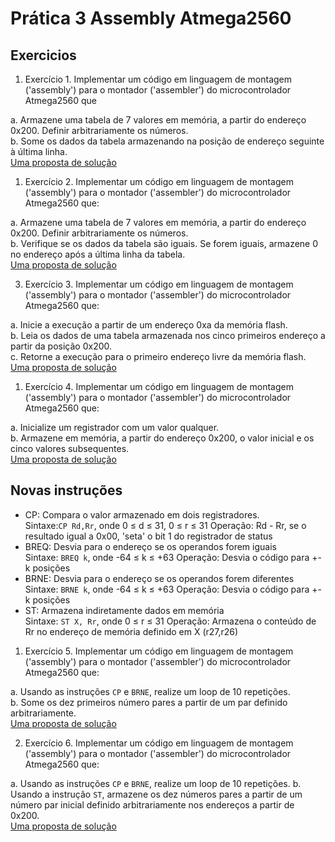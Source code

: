 # Prática 3 Assembly Atmega2560

## Exercicios

1. Exercício 1. Implementar um código em linguagem de montagem ('assembly') para o montador ('assembler') do microcontrolador Atmega2560 que

a. Armazene uma tabela de 7 valores em memória, a partir do endereço 0x200. Definir arbitrariamente os números.  
b. Some os dados da tabela armazenando na posição de endereço seguinte à última linha.  
[Uma proposta de solução](https://github.com/claytonjasilva/prog_exemplos/blob/main/assembly/assembly1.asm)

1. Exercício 2. Implementar um código em linguagem de montagem ('assembly') para o montador ('assembler') do microcontrolador Atmega2560 que:

a. Armazene uma tabela de 7 valores em memória, a partir do endereço 0x200. Definir arbitrariamente os números.  
b. Verifique se os dados da tabela são iguais. Se forem iguais, armazene 0 no endereço após a última linha da tabela.  
[Uma proposta de solução](https://github.com/claytonjasilva/prog_exemplos/blob/main/assembly/assembly2.asm)   

3. Exercício 3. Implementar um código em linguagem de montagem ('assembly') para o montador ('assembler') do microcontrolador Atmega2560 que:

a. Inicie a execução a partir de um endereço 0xa da memória flash.  
b. Leia os dados de uma tabela armazenada nos cinco primeiros endereço a partir da posição 0x200.  
c. Retorne a execução para o primeiro endereço livre da memória flash.  
[Uma proposta de solução](https://github.com/claytonjasilva/prog_exemplos/blob/main/assembly/assembly3.asm)

1. Exercício 4. Implementar um código em linguagem de montagem ('assembly') para o montador ('assembler') do microcontrolador Atmega2560 que:

a. Inicialize um registrador com um valor qualquer.  
b. Armazene em  memória, a partir do endereço 0x200, o valor inicial e os cinco valores subsequentes.  
[Uma proposta de solução](https://github.com/claytonjasilva/prog_exemplos/blob/main/assembly/assembly4.asm)

## Novas instruções

- CP: Compara o valor armazenado em dois registradores.  
Sintaxe:`CP Rd,Rr`, onde 0 ≤ d ≤ 31, 0 ≤ r ≤ 31
Operação: Rd - Rr, se o resultado igual a 0x00, 'seta' o bit 1 do registrador de status  
- BREQ: Desvia para o endereço se os operandos forem iguais  
Sintaxe: `BREQ k`, onde -64 ≤ k ≤ +63
Operação: Desvia o código para +-k posições  
- BRNE: Desvia para o endereço se os operandos forem diferentes  
Sintaxe: `BRNE k`, onde -64 ≤ k ≤ +63
Operação: Desvia o código para +-k posições
- ST: Armazena indiretamente dados em memória  
Sintaxe: `ST X, Rr`, onde 0 ≤ r ≤ 31
Operação: Armazena o conteúdo de Rr no endereço de memória definido em X (r27,r26)

1. Exercício 5. Implementar um código em linguagem de montagem ('assembly') para o montador ('assembler') do microcontrolador Atmega2560 que:

a. Usando as instruções `CP` e `BRNE`, realize um loop de 10 repetições.   
b. Some os dez primeiros número pares a partir de um par definido arbitrariamente.  
[Uma proposta de solução](https://github.com/claytonjasilva/prog_exemplos/blob/main/assembly/assembly5.asm)

2. Exercício 6. Implementar um código em linguagem de montagem ('assembly') para o montador ('assembler') do microcontrolador Atmega2560 que:

a. Usando as instruções `CP` e `BRNE`, realize um loop de 10 repetições.
b. Usando a instrução `ST`, armazene os dez números pares a partir de um número par inicial definido arbitrariamente nos endereços a partir de 0x200.  
[Uma proposta de solução](https://github.com/claytonjasilva/prog_exemplos/blob/main/assembly/assembly6.asm)